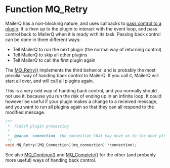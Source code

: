 # Function MQ_Retry

MailerQ has a non-blocking nature, and uses callbacks to [pass control to a plugin](eventloop). 
It is then up to the plugin to interact with the event loop, and pass control back to MailerQ when it is 
ready with its task. Passing back control can be done in three different ways:

*   Tell MailerQ to run the next plugin (the normal way of returning control)
*   Tell MailerQ to skip all other plugins
*   Tell MailerQ to call the first plugin again

The [MQ_Retry()](mq_retry) implements the third behavior, and is probably the most peculiar way of handing back control to MailerQ. If you call it, MailerQ will start all over, and will call all plugins again.

This is a very odd way of handing back control, and you normally should not use it, because you run the risk of ending up in an infinite loop. It could however be useful if your plugin makes a change to a received message, and you want to run all plugins again so that they can all respond to the modified message.

````c
/**
 *  Finish plugin processing
 *
 *  @param  connection  the connection that may move on to the next plugin
 */
void MQ_Retry([MQ_Connection](mq_connection) *connection);
````

See also [MQ_Continue()](mq_continue) and [MQ_Complete()](mq_complete) for the other (and probably more useful) ways of handing back control.
